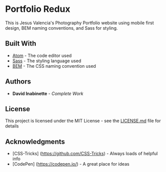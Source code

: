 # Portfolio Redux

This is Jesus Valencia's Photography Portfolio website using mobile first design, BEM naming conventions, and Sass for styling.

## Built With

* [Atom](https://atom.io/) - The code editor used
* [Sass](https://sass-lang.com/) - The styling language used
* [BEM](http://getbem.com/) - The CSS naming convention used


## Authors

* **David Inabinette** - *Complete Work*


## License

This project is licensed under the MIT License - see the [LICENSE.md](LICENSE.md) file for details

## Acknowledgments

* [CSS-Tricks] (https://github.com/CSS-Tricks) - Always loads of helpful info
* [CodePen] (https://codepen.io/) - A great place for ideas
